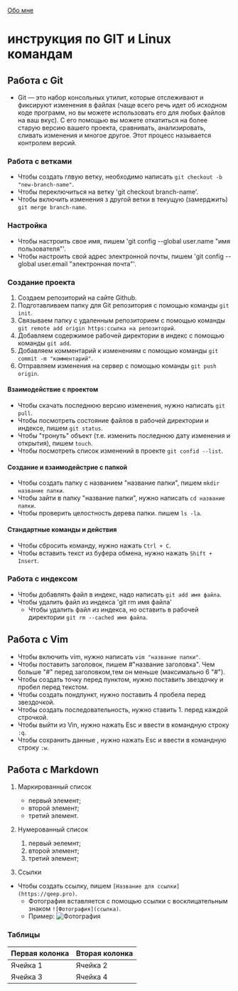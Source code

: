 [Обо мне](about-us.md)
# инструкция по GIT и Linux командам

## Работа с Git

* Git — это набор консольных утилит, которые отслеживают и фиксируют изменения в файлах (чаще всего речь идет об исходном коде программ, но вы можете использовать его для любых файлов на ваш вкус). С его помощью вы можете откатиться на более старую версию вашего проекта, сравнивать, анализировать, сливать изменения и многое другое. Этот процесс называется контролем версий.

### Работа с ветками 
* Чтобы создать глвую ветку, необходимо написать `git checkout -b "new-branch-name"`.
* Чтобы переключиться на ветку 'git checkout branch-name'.
* Чтобы включить изменения з другой ветки в текущую (замерджить) `git merge branch-name`.

### Настройка 
* Чтобы настроить свое имя, пишем 'git config --global user.name "имя пользователя"'.
* Чтобы настроить свой адрес электронной почты, пишем 'git config --global user.email "электронная почта"'.
### Создание проекта 
1. Создаем репозиторий на сайте Github.
1. Подготавливаем папку для Git репозитория с помощью команды `git init`.
1. Связываем папку с удаленным репозиторием с помощью команды `git remote add origin https:ссылка на репозиторий`.
1. Добавляем содержимое рабочей директории в индекс с помощью команды `git add`.
1. Добавляем комментарий к изменениям  с помощью команды `git commit -m "комментарий"`.
1. Отправляем изменения на сервер с помощью команды `git push origin`.
#### Взаимодействие с проектом 
* Чтобы скачать последнюю версию изменения, нужно написать `git pull`.
* Чтобы посмотреть состояние файлов в рабочей директории и индексе, пишем `git status`.
* Чтобы "тронуть" объект (т.е. изменить последнюю дату изменения и открытия), пишем `touch`.
* Чтобы посмотреть список изменений в проекте `git confid --list`.
#### Создание и взаимодейстрие с папкой 
* Чтобы создать папку с названием "название папки", пишем `mkdir название папки`.
* Чтобы зайти в папку "название папки", нужно написать `cd название папки`.
* Чтобы проверить целостность дерева папки. пишем `ls -la`.
#### Стандартные команды и действия 
* Чтобы сбросить команду, нужно нажать `Ctrl + C`.
* Чтобы вставить текст из буфера обмена, нужно нажать `Shift + Insert`.
### Работа с индексом
* Чтобы добавлять файл в индекс, надо написать `git add имя файла`.
* Чтобы удалить файл из индекса 'git rm имя файла'
    * Чтобы удалить файл из индекса, но оставить в рабочей директории `git rm --cached имя файла`.
## Работа с Vim
* Чтобы включить vim, нужно написать `vim "название папки"`.
* Чтобы поставить заголовок, пишем #"название заголовка". Чем больше "#" перед заголовком,тем он меньше (максимально 6 "#").
* Чтобы создать точку перед пунктом, нужно поставить звездочку и пробел перед текстом.
* Чтобы создать пондпункт, нужно поставить 4 пробела перед звездочкой.
* Чтобы создать последовательность, нужно ставить 1. перед каждой строчкой.
* Чтобы выйти из Vin, нужно нажать Esc и ввести в командную строку `:q`.
* Чтобы сохранить данные , нужно нажать Esc и ввести в командную строку `:w`.

## Работа с Markdown
1. Маркированный список 

    * первый элемент;
    + второй элемент;
    - третий элемент.
1. Нумерованный список

    1. первый эелемнт;
    1. второй элемент;
    1. третий элемент;
1. Ссылки 

* Чтобы создать ссылку, пишем `[Название для ссылки](https://qeep.pro)`.
    * Фотография вставляется с помощью ссылки с восклицательным знаком `![Фотография](ссылка)`. 
    * Пример: ![Фотография](https://pp.userapi.com/c845120/v845120511/8cc01/Fkugcff2rOU.jpg)

### Таблицы

Первая колонка|Вторая колонка
--------------|--------------
Ячейка 1      | Ячейка 2
Ячейка 3      | Ячейка 4

